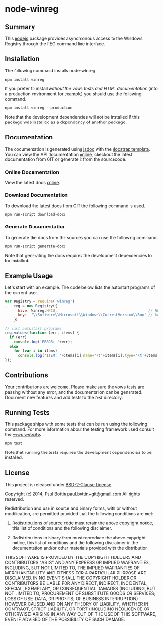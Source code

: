 
# node-winreg #


## Summary ##

This [nodejs](http://nodejs.org "nodejs website") package provides
asynchronous access to the Windows Registry through the REG command line interface.


## Installation ##

The following command installs node-winreg.

```shell
npm install winreg 
```

If you prefer to install _without the vows tests and HTML documentation_
(into a production environment for example) you should use the following command.

```shell
npm install winreg --production
```

Note that the development dependencies will not be installed if this package was installed
as a dependency of another package.


## Documentation ##

The documentation is generated using [jsdoc](http://github.com/jsdoc3/jsdoc "jsdoc Website") with
the [docstrap template](http://terryweiss.github.io/docstrap "docstrap website").
You can view the API documentation [online](http://fresc81.github.io/node-winreg "online documentation"),
checkout the latest documentation from GIT or generate it from the sourcecode.


### Online Documentation ###

View the latest docs [online](http://fresc81.github.io/node-winreg "online documentation").


### Download Documentation ###

To download the latest docs from GIT the following command is used.

```shell
npm run-script download-docs
```


### Generate Documentation ###

To generate the docs from the sources you can use the following command.

```shell
npm run-script generate-docs
```

Note that generating the docs requires the development dependencies to be installed.


## Example Usage ##

Let's start with an example. The code below lists the autostart programs of the current user.

```javascript
var Registry = require('winreg')
,   reg = new Registry({
      hive: Winreg.HKCU,                                          // HKEY_CURRENT_USER
      key:  '\\Software\\Microsoft\\Windows\\CurrentVersion\\Run' // key containing autostart programs
    })

// list autostart programs
reg.values(function (err, items) {
  if (err)
    console.log('ERROR: '+err);
  else
    for (var i in items)
      console.log('ITEM: '+items[i].name+'\t'+items[i].type+'\t'+items[i].value);
});
```


## Contributions ##

Your contributions are welcome. Please make sure the vows tests are passing without any error,
and the documentation can be generated. Document new features and add tests to the _test_ directory.


## Running Tests ##

This package ships with some tests that can be run using the following command.
For more information about the testing framework used consult the [vows website](http://vowsjs.org/ "vows website").

```shell
npm test
```

Note that running the tests requires the development dependencies to be installed.


## License ##

This project is released under [BSD-2-Clause License](http://opensource.org/licenses/BSD-2-Clause).

Copyright (c) 2014, Paul Bottin <paul.bottin+git@gmail.com>
All rights reserved.

Redistribution and use in source and binary forms, with or without modification, are permitted provided
that the following conditions are met:

1. Redistributions of source code must retain the above copyright notice, this list of conditions and the
following disclaimer.

2. Redistributions in binary form must reproduce the above copyright notice, this list of conditions and
the following disclaimer in the documentation and/or other materials provided with the distribution.

THIS SOFTWARE IS PROVIDED BY THE COPYRIGHT HOLDERS AND CONTRIBUTORS "AS IS" AND ANY EXPRESS OR IMPLIED WARRANTIES,
INCLUDING, BUT NOT LIMITED TO, THE IMPLIED WARRANTIES OF MERCHANTABILITY AND FITNESS FOR A PARTICULAR PURPOSE ARE
DISCLAIMED. IN NO EVENT SHALL THE COPYRIGHT HOLDER OR CONTRIBUTORS BE LIABLE FOR ANY DIRECT, INDIRECT, INCIDENTAL,
SPECIAL, EXEMPLARY, OR CONSEQUENTIAL DAMAGES (INCLUDING, BUT NOT LIMITED TO, PROCUREMENT OF SUBSTITUTE GOODS OR SERVICES;
LOSS OF USE, DATA, OR PROFITS; OR BUSINESS INTERRUPTION) HOWEVER CAUSED AND ON ANY THEORY OF LIABILITY, WHETHER IN CONTRACT,
STRICT LIABILITY, OR TORT (INCLUDING NEGLIGENCE OR OTHERWISE) ARISING IN ANY WAY OUT OF THE USE OF THIS SOFTWARE,
EVEN IF ADVISED OF THE POSSIBILITY OF SUCH DAMAGE.
